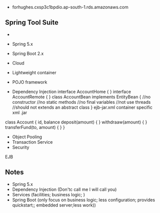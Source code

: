 * forhughes.cxsp3c1bpdio.ap-south-1.rds.amazonaws.com

## Spring Tool Suite

* 

* Spring 5.x
* Spring Boot 2.x
* Cloud
* Lightweight container
* POJO framework
* Dependency Injection
interface AccountHome {
}
interface AccountRemote {
}
class AccountBean implements EntityBean {
	//no constructor
	//no static methods
	//no final variables
	//not use threads
	//should not extends an abstract class
}
ejb-jar.xml
container specific xml
.jar


class Account {
	id, balance
	deposit(amount) {
	}
	withdraaw(amount) {
	}
	transferFund(to, amount) {
	}
}
* Object Pooling
* Transaction Service
* Security

EJB

## Notes

* Spring 5.x
* Dependency Injection (Don'tc call me I will call you)
* Services (facilities; business logic; )
* Spring Boot (only focus on business logic; less configuration; provides quickstart;; embedded server;less work))